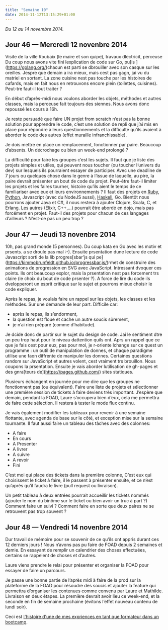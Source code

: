 ```yaml
---
title: "Semaine 10"
date: 2014-11-12T13:15:29+01:00
---
```


*Du 12 au 14 novembre 2014.*

Jour 46 — Mercredi 12 novenbre 2014
-----------------------------------

Visite de la ville Roubaix (le maire et son quipe), travaux dlectricit,
perceuse Du coup nous avons vite fini lexplication de code sur Go,
pu\[is \](https://golang.org/)chacun est parti se dbrouiller avec son
casque sur les oreilles. Jespre que demain a ira mieux, mais cest pas
gagn, jai vu du matriel en sortant. La zone cuisine nest pas touche par
les histoires de cafards, mais en fait nous en retrouvons encore plein
(toilettes, cuisines). Peut-tre faut-il tout traiter ?

En début d’après-midi nous voulons aborder les objets, méthodes et
autres classes, mais la perceuse fait toujours des siennes. Nous avons
donc repoussé les cours à 16h.

Je reste persuadé que faire UN projet from scratch n’est pas la bonne
solution pour apprendre le code, c’est une solution de repli que j’ai
mis en place pour répondre à leurs questionnements et la difficulté
qu’ils avaient à aborder le code des autres (effet muraille
infranchissable).

Je dois mettre en place un remplacement, fonctionner par paire. Beaucoup
d’absents. Un décrochage ou bien un week-end prolongé ?

La difficulté pour faire les groupes c’est les sujets. Il faut que je
liste des projets simples et utiles, qui peuvent nous toucher (ou
toucher l’univers du dev) sur lesquels ils pourraient essayer de
participer. Avec une deadline de 7 jours ou quelques chose dans le genre
à l’issue de laquelle, au pire, la paire devrait présenter un bout de
code du projet. Peut-être faut-il limiter les projets et les faires
tourner, histoire qu’ils aient le temps de ce familiariser avec eux et
leurs environnements ? Il faut des projets en
[Ruby](https://ruby-lang.org), [Python](https://www.python.org),
Javascript (avec du NodeJS aussi), [Haskell](https://www.haskell.org/),
Go. Bientôt nous pourrons ajouter Java et C\#, il nous restera à ajouter
Clojure, Scala, C, et Erlang. Les autres (Elixir, C++,…) pourrait être
abordé en dojo, mais pas forcément en projet. Faut-il des projets pour
chacun de ces langages d’ailleurs ? N’est-ce pas un peu trop ?

Jour 47 — Jeudi 13 novenbre 2014
--------------------------------

10h, pas grand monde (5 personnes). Du coup kata en Go avec les motiv et
prsents. a se droule pas mal :-). Ensuite prsentation dune lecture de
code Javascript sorti de la lib progres\[sbar'js qui
pe\](https://kimmobrunfeldt.github.io/progressbar.js/)rmet de construire
des animations de progression en SVG avec JavaScript. Intressant dvoquer
ces points. Ils ont beaucoup explor, mais la prsentation nest pas
forcement trs claire (le choix du bout de code prsenter ?). A force de
lire du code ils dvelopperont un esprit critique sur le sujet et
pourrons mieux choisir le code expliquer.

Après le repas, je voulais faire un rappel sur les objets, les classes
et les méthodes. Sur une demande de leur part. Difficile car:

-   après le repas, ils s’endorment,
-   la question est floue et cache un autre soucis sûrement,
-   je n’ai rien préparé (comme d’habitude).

Je dcide donc de partir sur le sujet du design de code. Jai le sentiment
dtre un peu trop haut pour le niveau dattention quils ont. Aprs un
rappel que ce que je fais cest pour eux, pas pour moi, je r-oriente
lchange sur ce quest un programme : un outil de manipulation de donnes,
et chaque paradigme utilise une faon diffrente de manipuler les donnes.
Certaines questions random sur JavaScript et autres volent, cest
vraiment trs brouillon. Nous coupons la prsentation. Ensuite je vais
aborder lutilisation de gh-pages et des gnra\[teurs
de\](https://pages.github.com/) sites statiques.

Plusieurs échangent en journée pour me dire que les groupes ne
fonctionnent pas (ou équivalent). Faire une liste de projets et
sélectionner une première session de tickets à faire deviens très
important. J’espère que demain, pendant la FOAD, Laure s’occupera bien
d’eux, cela me permettra de faire cette sélection. Il restera à tester
le mode flux continu.

Je vais également modifier les tableaux pour revenir à une semaine
flottante, avec agenda de base sur le côté, et exception mise sur la
semaine tournante. Il faut aussi faire un tableau des tâches avec des
colonnes:

-   A faire
-   En cours
-   A Presenter
-   A livrer
-   A suivre
-   A revoir
-   Fini

C’est moi qui place des tickets dans la première colonne, C’est eux qui
choisissent le ticket à faire, il le passent à présenter ensuite, et ce
n’est qu’après qu’il faudra le livre (pull request ou livraison).

Un petit tableau à deux entrées pourrait accueillir les tickets nommés
(ajouter le nom du binôme sur le ticket ou bien avoir un truc à part ?)
Comment faire un suivi ? Comment faire en sorte que deux paires ne se
retrouvent pas trop souvent ?

Jour 48 — Vendredi 14 novenbre 2014
-----------------------------------

Dur travail de mémoire pour se souvenir de ce qu’ils ont appris durant
ces 12 derniers jours ! Nous n’avons pas pu faire de FOAD depuis 2
semaines et demie. En essayant de remplir un calendrier des choses
effectuées, certains se rappelent de choses et d’autres.

Laure viens prendre le relai pour présenter et organiser la FOAD pour
essayer de faire un parcours.

Je passe une bonne partie de l’après midi à faire de la prod sur la
plateforme de la FOAD pour résoudre des soucis et ajouter la feature qui
permettra d’organiser les contenues comme convenu par Laure et Mathilde.
Livraison en deux étapes. La première devrait avoir lieu ce week-end, et
la seconde en fin de semaine prochaine (évitons l’effet nouveau contenu
de lundi soir).

Ceci est [l'histoire d'une de mes expriences en tant que formateur dans
un bootcamp](https://yaf.github.io/journal-d-un-formateur-en-2015/).
